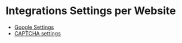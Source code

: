 # Integrations Settings per Website

* [Google Settings](website-google-settings.md)
* [CAPTCHA settings](website-captcha.md)

